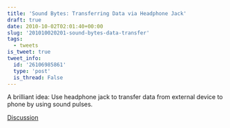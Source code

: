 ```yaml
---
title: 'Sound Bytes: Transferring Data via Headphone Jack'
draft: true
date: 2010-10-02T02:01:40+00:00
slug: '201010020201-sound-bytes-data-transfer'
tags:
  - tweets
is_tweet: true
tweet_info:
  id: '26106985861'
  type: 'post'
  is_thread: False
---
```




A brilliant idea: Use headphone jack to transfer data from external device to phone by using sound pulses.

[Discussion](https://x.com/sytelus/status/26106985861)
